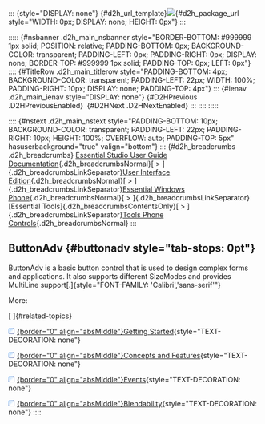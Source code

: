 ::: {style="DISPLAY: none"}
[](ms-xhelp:///?Id=d2h_url_template){#d2h_url_template}![](!package_url!){#d2h_package_url style="WIDTH: 0px; DISPLAY: none; HEIGHT: 0px"}
:::

::::: {#nsbanner .d2h_main_nsbanner style="BORDER-BOTTOM: #999999 1px solid; POSITION: relative; PADDING-BOTTOM: 0px; BACKGROUND-COLOR: transparent; PADDING-LEFT: 0px; PADDING-RIGHT: 0px; DISPLAY: none; BORDER-TOP: #999999 1px solid; PADDING-TOP: 0px; LEFT: 0px"}
:::: {#TitleRow .d2h_main_titlerow style="PADDING-BOTTOM: 4px; BACKGROUND-COLOR: transparent; PADDING-LEFT: 22px; WIDTH: 100%; PADDING-RIGHT: 10px; DISPLAY: none; PADDING-TOP: 4px"}
::: {#ienav .d2h_main_ienav style="DISPLAY: none"}
[](ms-xhelp:///?Id=4980cec2-2d07-46b3-9c55-707b0e94af53){#D2HPrevious .D2HPreviousEnabled}  [](ms-xhelp:///?Id=9f0deb73-5843-4438-b339-ec53e18e3f81){#D2HNext .D2HNextEnabled}
:::
::::
:::::

:::: {#nstext .d2h_main_nstext style="PADDING-BOTTOM: 10px; BACKGROUND-COLOR: transparent; PADDING-LEFT: 22px; PADDING-RIGHT: 10px; HEIGHT: 100%; OVERFLOW: auto; PADDING-TOP: 5px" hasuserbackground="true" valign="bottom"}
::: {#d2h_breadcrumbs .d2h_breadcrumbs}
[Essential Studio User Guide Documentation](ms-xhelp:///?Id=12457748-09e3-4d74-a240-8e049cedf030){.d2h_breadcrumbsNormal}[ \> ]{.d2h_breadcrumbsLinkSeparator}[User Interface Edition](ms-xhelp:///?Id=c29296b7-531c-413b-a0ec-488ca1f7f669){.d2h_breadcrumbsNormal}[ \> ]{.d2h_breadcrumbsLinkSeparator}[Essential Windows Phone](ms-xhelp:///?Id=5ea1999c-4eff-4775-b84e-407dc825f555){.d2h_breadcrumbsNormal}[ \> ]{.d2h_breadcrumbsLinkSeparator}[Essential Tools]{.d2h_breadcrumbsContentsOnly}[ \> ]{.d2h_breadcrumbsLinkSeparator}[Tools Phone Controls](ms-xhelp:///?Id=785aeb70-aa68-45ce-9666-964f209e58fd){.d2h_breadcrumbsNormal}
:::

## ButtonAdv {#buttonadv style="tab-stops: 0pt"}

ButtonAdv is a basic button control that is used to design complex forms and applications. It also supports different SizeModes and provides MultiLine support[.]{style="FONT-FAMILY: 'Calibri','sans-serif'"}

More:

[ ]{#related-topics}

[![](button.gif){border="0" align="absMiddle"}Getting Started](ms-xhelp:///?Id=9f0deb73-5843-4438-b339-ec53e18e3f81){style="TEXT-DECORATION: none"}

[![](button.gif){border="0" align="absMiddle"}Concepts and Features](ms-xhelp:///?Id=fcbc71d3-7c28-4a94-b5bf-942874aaed08){style="TEXT-DECORATION: none"}

[![](button.gif){border="0" align="absMiddle"}Events](ms-xhelp:///?Id=22d2d13f-0120-4997-a7d6-db8956c707e6){style="TEXT-DECORATION: none"}

[![](button.gif){border="0" align="absMiddle"}Blendability](ms-xhelp:///?Id=c62bf016-3c66-4301-87de-485ffb0a3810){style="TEXT-DECORATION: none"}
::::
